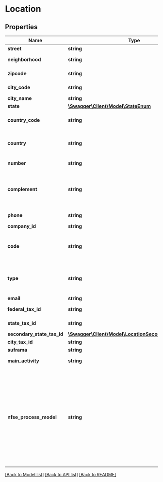# Location

## Properties
Name | Type | Description | Notes
------------ | ------------- | ------------- | -------------
**street** | **string** | Street Name | [optional] 
**neighborhood** | **string** | Neighborhood Name | [optional] 
**zipcode** | **string** | Brazilian Zip Code | 
**city_code** | **string** | City Code (IBGE) | [optional] 
**city_name** | **string** | City Name | [optional] 
**state** | [**\Swagger\Client\Model\StateEnum**](StateEnum.md) |  | [optional] 
**country_code** | **string** | Country Code | [optional] [default to '0']
**country** | **string** | Use ISO 3166-1 alpha-3 codes | [optional] [default to 'BRA']
**number** | **string** | House number | [optional] 
**complement** | **string** | Any other information about the address (Room, Suite, Floor, etc)). | [optional] 
**phone** | **string** | Phone number | [optional] 
**company_id** | **string** | Company ID | 
**code** | **string** | this property identify the location, it is unique for this company | 
**type** | **string** | this property identify the location, it is unique for this company | 
**email** | **string** | Email | [optional] 
**federal_tax_id** | **string** | Federal tax id, CNPJ or CPF | [optional] 
**state_tax_id** | **string** | state tax id for this location | [optional] 
**secondary_state_tax_id** | [**\Swagger\Client\Model\LocationSecondaryStateTaxId[]**](LocationSecondaryStateTaxId.md) |  | [optional] 
**city_tax_id** | **string** | City Tax ID | [optional] 
**suframa** | **string** |  | [optional] 
**main_activity** | **string** | Main location activity | [optional] 
**nfse_process_model** | **string** | - &#39;edi&#39; # City hall has web service and the integration is automatic - &#39;xml&#39; # Create RPS specific to City, bat does not have webservice integration - &#39;rps&#39; # Create a generic RPS, NF is by hands | [optional] 

[[Back to Model list]](../README.md#documentation-for-models) [[Back to API list]](../README.md#documentation-for-api-endpoints) [[Back to README]](../README.md)


